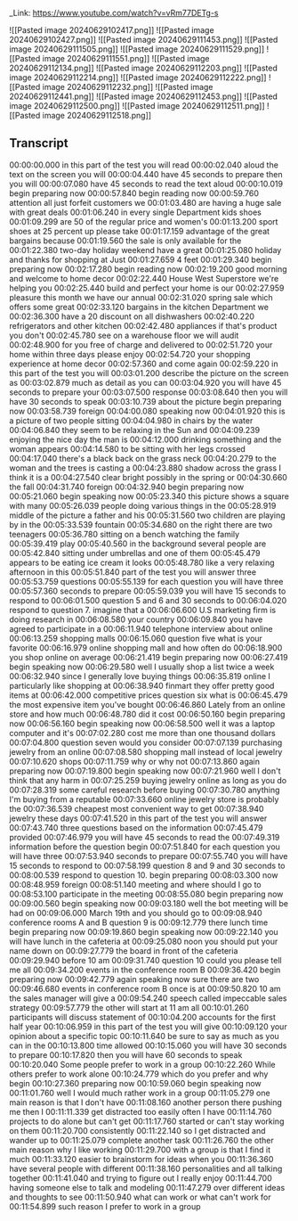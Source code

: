 _Link: https://www.youtube.com/watch?v=vRm77DETg-s 

![[Pasted image 20240629102417.png]]
![[Pasted image 20240629102427.png]]
![[Pasted image 20240629111453.png]]
![[Pasted image 20240629111505.png]]
![[Pasted image 20240629111529.png]]
![[Pasted image 20240629111551.png]]
![[Pasted image 20240629112134.png]]
![[Pasted image 20240629112203.png]]
![[Pasted image 20240629112214.png]]
![[Pasted image 20240629112222.png]]
![[Pasted image 20240629112232.png]]
![[Pasted image 20240629112441.png]]
![[Pasted image 20240629112453.png]]
![[Pasted image 20240629112500.png]]
![[Pasted image 20240629112511.png]]
![[Pasted image 20240629112518.png]]


## Transcript

00:00:00.000 in this part of the test you will read
00:00:02.040 aloud the text on the screen you will
00:00:04.440 have 45 seconds to prepare then you will
00:00:07.080 have 45 seconds to read the text aloud
00:00:10.019 begin preparing now
00:00:57.840 begin reading now
00:00:59.760 attention all just forfeit customers we
00:01:03.480 are having a huge sale with great deals
00:01:06.240 in every single Department kids shoes
00:01:09.299 are 50 of the regular price and women's
00:01:13.200 sport shoes at 25 percent up please take
00:01:17.159 advantage of the great bargains because
00:01:19.560 the sale is only available for the
00:01:22.380 two-day holiday weekend have a great
00:01:25.080 holiday and thanks for shopping at Just
00:01:27.659 4 feet
00:01:29.340 begin preparing now
00:02:17.280 begin reading now
00:02:19.200 good morning and welcome to home decor
00:02:22.440 House West Superstore we're helping you
00:02:25.440 build and perfect your home is our
00:02:27.959 pleasure this month we have our annual
00:02:31.020 spring sale which offers some great
00:02:33.120 bargains in the kitchen Department we
00:02:36.300 have a 20 discount on all dishwashers
00:02:40.220 refrigerators and other kitchen
00:02:42.480 appliances if that's product you don't
00:02:45.780 see on a warehouse floor we will audit
00:02:48.900 for you free of charge and delivered to
00:02:51.720 your home within three days please enjoy
00:02:54.720 your shopping experience at home decor
00:02:57.360 and come again
00:02:59.220 in this part of the test you will
00:03:01.200 describe the picture on the screen as
00:03:02.879 much as detail as you can
00:03:04.920 you will have 45 seconds to prepare your
00:03:07.500 response
00:03:08.640 then you will have 30 seconds to speak
00:03:10.739 about the picture begin preparing now
00:03:58.739 foreign
00:04:00.080 speaking now
00:04:01.920 this is a picture of two people sitting
00:04:04.980 in chairs by the water
00:04:06.840 they seem to be relaxing in the Sun and
00:04:09.239 enjoying the nice day the man is
00:04:12.000 drinking something and the woman appears
00:04:14.580 to be sitting with her legs crossed
00:04:17.040 there's a black back on the grass neck
00:04:20.279 to the woman and the trees is casting a
00:04:23.880 shadow across the grass I think it is a
00:04:27.540 clear bright possibly in the spring or
00:04:30.660 the fall
00:04:31.740 foreign
00:04:32.940 begin preparing now
00:05:21.060 begin speaking now
00:05:23.340 this picture shows a square with many
00:05:26.039 people doing various things in the
00:05:28.919 middle of the picture a father and his
00:05:31.560 two children are playing by in the
00:05:33.539 fountain
00:05:34.680 on the right there are two teenagers
00:05:36.780 sitting on a bench watching the family
00:05:39.419 play
00:05:40.560 in the background several people are
00:05:42.840 sitting under umbrellas and one of them
00:05:45.479 appears to be eating ice cream it looks
00:05:48.780 like a very relaxing afternoon in this
00:05:51.840 part of the test you will answer three
00:05:53.759 questions
00:05:55.139 for each question you will have three
00:05:57.360 seconds to prepare
00:05:59.039 you will have 15 seconds to respond to
00:06:01.500 question 5 and 6 and 30 seconds to
00:06:04.020 respond to question 7. imagine that a
00:06:06.600 U.S marketing firm is doing research in
00:06:08.580 your country
00:06:09.840 you have agreed to participate in a
00:06:11.940 telephone interview about online
00:06:13.259 shopping malls
00:06:15.060 question five what is your favorite
00:06:16.979 online shopping mall and how often do
00:06:18.900 you shop online on average
00:06:21.419 begin preparing now
00:06:27.419 begin speaking now
00:06:29.580 well I usually shop a list twice a week
00:06:32.940 since I generally love buying things
00:06:35.819 online I particularly like shopping at
00:06:38.940 finmart they offer pretty good items at
00:06:42.000 competitive prices question six what is
00:06:45.479 the most expensive item you've bought
00:06:46.860 Lately from an online store and how much
00:06:48.780 did it cost
00:06:50.160 begin preparing now
00:06:56.160 begin speaking now
00:06:58.500 well it was a laptop computer and it's
00:07:02.280 cost me more than one thousand dollars
00:07:04.800 question seven would you consider
00:07:07.139 purchasing jewelry from an online
00:07:08.580 shopping mall instead of local jewelry
00:07:10.620 shops
00:07:11.759 why or why not
00:07:13.860 again preparing now
00:07:19.800 begin speaking now
00:07:21.960 well I don't think that any harm in
00:07:25.259 buying jewelry online as long as you do
00:07:28.319 some careful research before buying
00:07:30.780 anything I'm buying from a reputable
00:07:33.660 online jewelry store is probably the
00:07:36.539 cheapest most convenient way to get
00:07:38.940 jewelry these days
00:07:41.520 in this part of the test you will answer
00:07:43.740 three questions based on the information
00:07:45.479 provided
00:07:46.979 you will have 45 seconds to read the
00:07:49.319 information before the question begin
00:07:51.840 for each question you will have three
00:07:53.940 seconds to prepare
00:07:55.740 you will have 15 seconds to respond to
00:07:58.199 question 8 and 9 and 30 seconds to
00:08:00.539 respond to question 10. begin preparing
00:08:03.300 now
00:08:48.959 foreign
00:08:51.140 meeting and where should I go to
00:08:53.100 participate in the meeting
00:08:55.080 begin preparing now
00:09:00.560 begin speaking now
00:09:03.180 well the bot meeting will be had on
00:09:06.000 March 19th and you should go to
00:09:08.940 conference rooms A and B question 9 is
00:09:12.779 there lunch time begin preparing now
00:09:19.860 begin speaking now
00:09:22.140 you will have lunch in the cafeteria at
00:09:25.080 noon you should put your name down on
00:09:27.779 the board in front of the cafeteria
00:09:29.940 before 10 am
00:09:31.740 question 10 could you please tell me all
00:09:34.200 events in the conference room B
00:09:36.420 begin preparing now
00:09:42.779 again speaking now sure there are two
00:09:46.680 events in conference room B once is at
00:09:50.820 10 am the sales manager will give a
00:09:54.240 speech called impeccable sales strategy
00:09:57.779 the other will start at 11 am all
00:10:01.260 participants will discuss statement of
00:10:04.200 accounts for the first half year
00:10:06.959 in this part of the test you will give
00:10:09.120 your opinion about a specific topic
00:10:11.640 be sure to say as much as you can in the
00:10:13.800 time allowed
00:10:15.060 you will have 30 seconds to prepare
00:10:17.820 then you will have 60 seconds to speak
00:10:20.040 Some people prefer to work in a group
00:10:22.260 While others prefer to work alone
00:10:24.779 which do you prefer and why begin
00:10:27.360 preparing now
00:10:59.060 begin speaking now
00:11:01.760 well I would much rather work in a group
00:11:05.279 one main reason is that I don't have
00:11:08.160 another person there pushing me then I
00:11:11.339 get distracted too easily often I have
00:11:14.760 projects to do alone but can't get
00:11:17.760 started or can't stay working on them
00:11:20.700 consistently
00:11:22.140 so I get distracted and wander up to
00:11:25.079 complete another task
00:11:26.760 the other main reason why I like working
00:11:29.700 with a group is that I find it much
00:11:33.120 easier to brainstorm for ideas when you
00:11:36.360 have several people with different
00:11:38.160 personalities and all talking together
00:11:41.040 and trying to figure out I really enjoy
00:11:44.700 having someone else to talk and modeling
00:11:47.279 over different ideas and thoughts to see
00:11:50.940 what can work or what can't work for
00:11:54.899 such reason I prefer to work in a group

